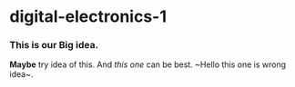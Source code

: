 # digital-electronics-1
### This is our Big idea. 
**Maybe** try idea of this. And *this one* can be best.
~Hello this one is wrong idea~.

